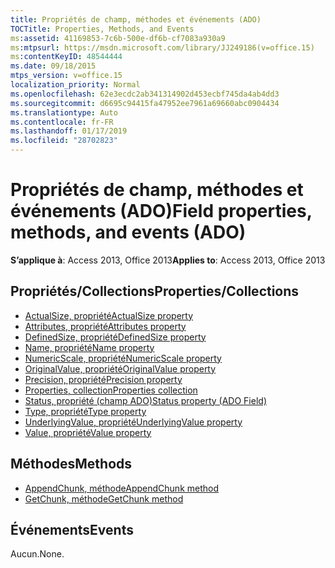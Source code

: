 ```yaml
---
title: Propriétés de champ, méthodes et événements (ADO)
TOCTitle: Properties, Methods, and Events
ms:assetid: 41169853-7c6b-500e-df6b-cf7083a930a9
ms:mtpsurl: https://msdn.microsoft.com/library/JJ249186(v=office.15)
ms:contentKeyID: 48544444
ms.date: 09/18/2015
mtps_version: v=office.15
localization_priority: Normal
ms.openlocfilehash: 62e3ecdc2ab341314902d453ecbf745da4ab4dd3
ms.sourcegitcommit: d6695c94415fa47952ee7961a69660abc0904434
ms.translationtype: Auto
ms.contentlocale: fr-FR
ms.lasthandoff: 01/17/2019
ms.locfileid: "28702823"
---
```

# <a name="field-properties-methods-and-events-ado"></a><span data-ttu-id="9b6ae-102">Propriétés de champ, méthodes et événements (ADO)</span><span class="sxs-lookup"><span data-stu-id="9b6ae-102">Field properties, methods, and events (ADO)</span></span>

<span data-ttu-id="9b6ae-103">**S’applique à**: Access 2013, Office 2013</span><span class="sxs-lookup"><span data-stu-id="9b6ae-103">**Applies to**: Access 2013, Office 2013</span></span>

## <a name="propertiescollections"></a><span data-ttu-id="9b6ae-104">Propriétés/Collections</span><span class="sxs-lookup"><span data-stu-id="9b6ae-104">Properties/Collections</span></span>

- [<span data-ttu-id="9b6ae-105">ActualSize, propriété</span><span class="sxs-lookup"><span data-stu-id="9b6ae-105">ActualSize property</span></span>](actualsize-property-ado.md)
- [<span data-ttu-id="9b6ae-106">Attributes, propriété</span><span class="sxs-lookup"><span data-stu-id="9b6ae-106">Attributes property</span></span>](attributes-property-ado.md)
- [<span data-ttu-id="9b6ae-107">DefinedSize, propriété</span><span class="sxs-lookup"><span data-stu-id="9b6ae-107">DefinedSize property</span></span>](definedsize-property-ado.md)
- [<span data-ttu-id="9b6ae-108">Name, propriété</span><span class="sxs-lookup"><span data-stu-id="9b6ae-108">Name property</span></span>](name-property-ado.md)
- [<span data-ttu-id="9b6ae-109">NumericScale, propriété</span><span class="sxs-lookup"><span data-stu-id="9b6ae-109">NumericScale property</span></span>](numericscale-property-ado.md)
- [<span data-ttu-id="9b6ae-110">OriginalValue, propriété</span><span class="sxs-lookup"><span data-stu-id="9b6ae-110">OriginalValue property</span></span>](originalvalue-property-ado.md)
- [<span data-ttu-id="9b6ae-111">Precision, propriété</span><span class="sxs-lookup"><span data-stu-id="9b6ae-111">Precision property</span></span>](precision-property-ado.md)
- [<span data-ttu-id="9b6ae-112">Properties, collection</span><span class="sxs-lookup"><span data-stu-id="9b6ae-112">Properties collection</span></span>](properties-collection-ado.md)
- [<span data-ttu-id="9b6ae-113">Status, propriété (champ ADO)</span><span class="sxs-lookup"><span data-stu-id="9b6ae-113">Status property (ADO Field)</span></span>](status-property-ado-field.md)
- [<span data-ttu-id="9b6ae-114">Type, propriété</span><span class="sxs-lookup"><span data-stu-id="9b6ae-114">Type property</span></span>](type-property-ado.md)
- [<span data-ttu-id="9b6ae-115">UnderlyingValue, propriété</span><span class="sxs-lookup"><span data-stu-id="9b6ae-115">UnderlyingValue property</span></span>](underlyingvalue-property-ado.md)
- [<span data-ttu-id="9b6ae-116">Value, propriété</span><span class="sxs-lookup"><span data-stu-id="9b6ae-116">Value property</span></span>](value-property-ado.md)


## <a name="methods"></a><span data-ttu-id="9b6ae-117">Méthodes</span><span class="sxs-lookup"><span data-stu-id="9b6ae-117">Methods</span></span>

- [<span data-ttu-id="9b6ae-118">AppendChunk, méthode</span><span class="sxs-lookup"><span data-stu-id="9b6ae-118">AppendChunk method</span></span>](appendchunk-method-ado.md)
- [<span data-ttu-id="9b6ae-119">GetChunk, méthode</span><span class="sxs-lookup"><span data-stu-id="9b6ae-119">GetChunk method</span></span>](getchunk-method-ado.md)

## <a name="events"></a><span data-ttu-id="9b6ae-120">Événements</span><span class="sxs-lookup"><span data-stu-id="9b6ae-120">Events</span></span>

<span data-ttu-id="9b6ae-121">Aucun.</span><span class="sxs-lookup"><span data-stu-id="9b6ae-121">None.</span></span>

